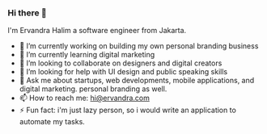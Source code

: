 ### Hi there 👋

I'm Ervandra Halim a software engineer from Jakarta.

<!--
**ervandra/ervandra** is a ✨ _special_ ✨ repository because its `README.md` (this file) appears on your GitHub profile.
-->

- 🔭 I’m currently working on building my own personal branding business
- 🌱 I’m currently learning digital marketing
- 👯 I’m looking to collaborate on designers and digital creators
- 🤔 I’m looking for help with UI design and public speaking skills
- 💬 Ask me about startups, web developments, mobile applications, and digital marketing. personal branding as well.
- 📫 How to reach me: hi@ervandra.com
- ⚡ Fun fact: i'm just lazy person, so i would write an application to automate my tasks.
